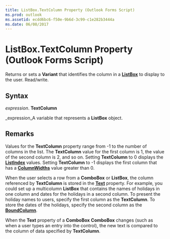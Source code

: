 ```yaml
---
title: ListBox.TextColumn Property (Outlook Forms Script)
ms.prod: outlook
ms.assetid: ecdd6bc6-f50e-9b6d-3c99-c1e282b3444a
ms.date: 06/08/2017
---
```



# ListBox.TextColumn Property (Outlook Forms Script)

Returns or sets a **Variant** that identifies the column in a **[ListBox](listbox-object-outlook-forms-script.md)** to display to the user. Read/write.


## Syntax

 _expression_. **TextColumn**

 _expression_A variable that represents a **ListBox** object.


## Remarks

Values for the **TextColumn** property range from -1 to the number of columns in the list. The **TextColumn** value for the first column is 1, the value of the second column is 2, and so on. Setting **TextColumn** to 0 displays the **[ListIndex](listbox-listindex-property-outlook-forms-script.md)** values. Setting **TextColumn** to -1 displays the first column that has a **[ColumnWidths](listbox-columnwidths-property-outlook-forms-script.md)** value greater than 0.

When the user selects a row from a **ComboBox** or **ListBox**, the column referenced by **TextColumn** is stored in the **[Text](listbox-text-property-outlook-forms-script.md)** property. For example, you could set up a multicolumn **ListBox** that contains the names of holidays in one column and dates for the holidays in a second column. To present the holiday names to users, specify the first column as the **TextColumn**. To store the dates of the holidays, specify the second column as the **[BoundColumn](listbox-boundcolumn-property-outlook-forms-script.md)**.

When the **Text** property of a **ComboBox** **ComboBox** changes (such as when a user types an entry into the control), the new text is compared to the column of data specified by **TextColumn**.


